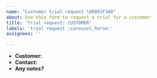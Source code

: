 ```yaml
---
name: "Customer trial request \U0001F3A0"
about: Use this form to request a trial for a customer
title: 'Trial request: CUSTOMER'
labels: 'trial request :carousel_horse:'
assignees: ''

---
```


- **Customer:** 
- **Contact:** 
- **Any notes?**
